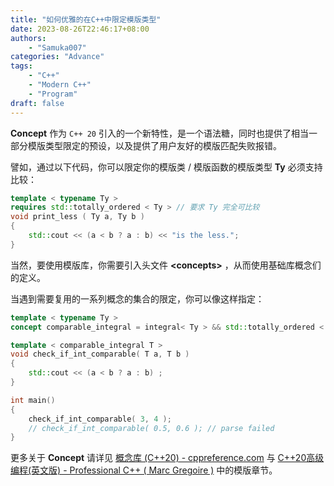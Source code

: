 ```yaml
---
title: "如何优雅的在C++中限定模版类型"
date: 2023-08-26T22:46:17+08:00
authors: 
    - "Samuka007"
categories: "Advance"
tags:
    - "C++"
    - "Modern C++"
    - "Program"
draft: false
---
```


**Concept** 作为 `C++ 20` 引入的一个新特性，是一个语法糖，同时也提供了相当一部分模版类型限定的预设，以及提供了用户友好的模版匹配失败报错。

譬如，通过以下代码，你可以限定你的模版类 / 模版函数的模版类型 **Ty** 必须支持比较：
<!--more-->

```C++
template < typename Ty >
requires std::totally_ordered < Ty > // 要求 Ty 完全可比较
void print_less ( Ty a, Ty b )
{
    std::cout << (a < b ? a : b) << "is the less.";
}
```

当然，要使用模版库，你需要引入头文件 **\<concepts\>** ，从而使用基础库概念们的定义。

当遇到需要复用的一系列概念的集合的限定，你可以像这样指定：

```C++
template < typename Ty >
concept comparable_integral = integral< Ty > && std::totally_ordered < Ty >;

template < comparable_integral T >
void check_if_int_comparable( T a, T b )
{
    std::cout << (a < b ? a : b) ;
}

int main()
{
    check_if_int_comparable( 3, 4 );
    // check_if_int_comparable( 0.5, 0.6 ); // parse failed
}
```

更多关于 **Concept** 请详见 [概念库 (C++20) - cppreference.com](https://zh.cppreference.com/w/cpp/concepts) 与 [C++20高级编程(英文版) - Professional C++ ( Marc Gregoire )](https://scut-oc.obs.cn-south-1.myhuaweicloud.com/ebooks/CS_classic/C_C%2B%2B/Professional%20C%2B%2B%20%28Marc%20Gregoire%29%20%28z-lib.org%29.pdf) 中的模版章节。
